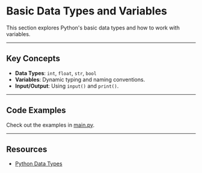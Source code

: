 # Basic Data Types and Variables

This section explores Python's basic data types and how to work with variables.

---

## Key Concepts
- **Data Types**: `int`, `float`, `str`, `bool`
- **Variables**: Dynamic typing and naming conventions.
- **Input/Output**: Using `input()` and `print()`.

---

## Code Examples
Check out the examples in [main.py](main.py).

---

## Resources
- [Python Data Types](https://docs.python.org/3/library/stdtypes.html)